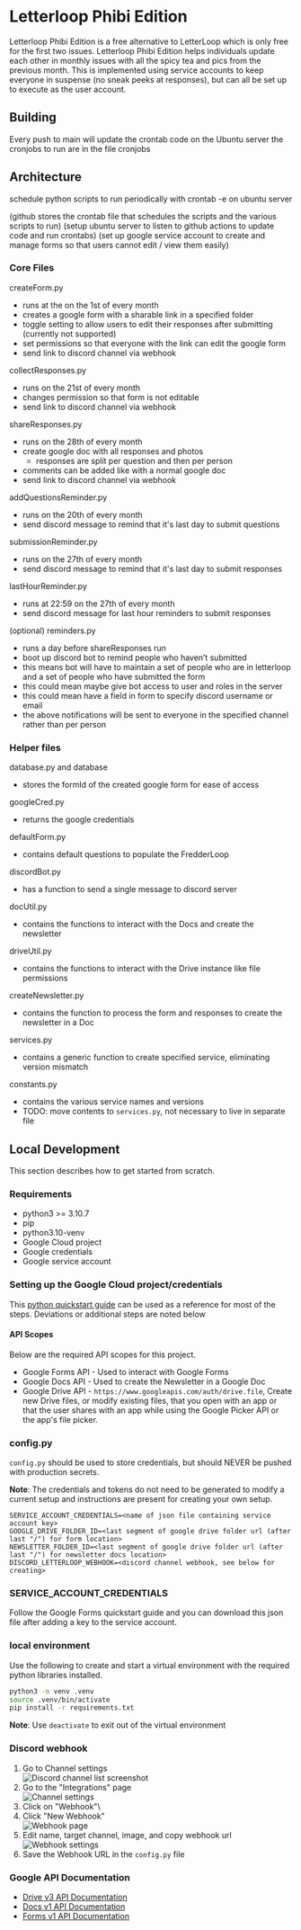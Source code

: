 # Letterloop Phibi Edition

Letterloop Phibi Edition is a free alternative to LetterLoop which is only free for the first two issues. Letterloop Phibi Edition helps individuals update each other in monthly issues with all the spicy tea and pics from the previous month. This is implemented using service accounts to keep everyone in suspense (no sneak peeks at responses), but can all be set up to execute as the user account.

## Building

Every push to main will update the crontab code on the Ubuntu server
the cronjobs to run are in the file cronjobs

## Architecture

schedule python scripts to run periodically with crontab -e on ubuntu server

(github stores the crontab file that schedules the scripts and the various scripts to run)
(setup ubuntu server to listen to github actions to update code and run crontabs)
(set up google service account to create and manage forms so that users cannot edit / view them easily)

### Core Files

createForm.py

- runs at the on the 1st of every month
- creates a google form with a sharable link in a specified folder
- toggle setting to allow users to edit their responses after submitting (currently not supported)
- set permissions so that everyone with the link can edit the google form
- send link to discord channel via webhook

collectResponses.py

- runs on the 21st of every month
- changes permission so that form is not editable
- send link to discord channel via webhook

shareResponses.py

- runs on the 28th of every month
- create google doc with all responses and photos
  - responses are split per question and then per person
- comments can be added like with a normal google doc
- send link to discord channel via webhook

addQuestionsReminder.py

- runs on the 20th of every month
- send discord message to remind that it's last day to submit questions

submissionReminder.py

- runs on the 27th of every month
- send discord message to remind that it's last day to submit responses

lastHourReminder.py

- runs at 22:59 on the 27th of every month
- send discord message for last hour reminders to submit responses

(optional)
reminders.py

- runs a day before shareResponses run
- boot up discord bot to remind people who haven’t submitted
- this means bot will have to maintain a set of people who are in letterloop and a set of people who have submitted the form
- this could mean maybe give bot access to user and roles in the server
- this could mean have a field in form to specify discord username or email
- the above notifications will be sent to everyone in the specified channel rather than per person

### Helper files

database.py and database

- stores the formId of the created google form for ease of access

googleCred.py

- returns the google credentials

defaultForm.py

- contains default questions to populate the FredderLoop

discordBot.py

- has a function to send a single message to discord server

docUtil.py

- contains the functions to interact with the Docs and create the newsletter

driveUtil.py

- contains the functions to interact with the Drive instance like file permissions

createNewsletter.py

- contains the function to process the form and responses to create the newsletter in a Doc

services.py

- contains a generic function to create specified service, eliminating version mismatch

constants.py

- contains the various service names and versions
- TODO: move contents to `services.py`, not necessary to live in separate file

## Local Development

This section describes how to get started from scratch.

### Requirements

- python3 >= 3.10.7
- pip
- python3.10-venv
- Google Cloud project
- Google credentials
- Google service account

### Setting up the Google Cloud project/credentials

This [python quickstart guide](https://developers.google.com/forms/api/quickstart/python) can be used as a reference for most of the steps. Deviations or additional steps are noted below

#### API Scopes

Below are the required API scopes for this project.

- Google Forms API - Used to interact with Google Forms
- Google Docs API - Used to create the Newsletter in a Google Doc
- Google Drive API - `https://www.googleapis.com/auth/drive.file`, Create new Drive files, or modify existing files, that you open with an app or that the user shares with an app while using the Google Picker API or the app's file picker.

### config.py

`config.py` should be used to store credentials, but should NEVER be pushed with production secrets.

**Note**: The credentials and tokens do not need to be generated to modify a current setup and instructions are present for creating your own setup.

```text
SERVICE_ACCOUNT_CREDENTIALS=<name of json file containing service account key>
GOOGLE_DRIVE_FOLDER_ID=<last segment of google drive folder url (after last "/") for form location>
NEWSLETTER_FOLDER_ID=<last segment of google drive folder url (after last "/") for newsletter docs location>
DISCORD_LETTERLOOP_WEBHOOK=<discord channel webhook, see below for creating>
```

### SERVICE_ACCOUNT_CREDENTIALS

Follow the Google Forms quickstart guide and you can download this json file after adding a key to the service account.

### local environment

Use the following to create and start a virtual environment with the required python libraries installed.

```bash
python3 -m venv .venv
source .venv/bin/activate
pip install -r requirements.txt
```

**Note**: Use `deactivate` to exit out of the virtual environment

### Discord webhook

1. Go to Channel settings\
![Discord channel list screenshot](images/channel_settings_icon.png)
2. Go to the "Integrations" page\
![Channel settings](images/channel_settings.png)
3. Click on "Webhook"\
4. Click "New Webhook"\
![Webhook page](images/webhook_page.png)
5. Edit name, target channel, image, and copy webhook url\
![Webhook settings](images/webhook_settings.png)
6. Save the Webhook URL in the `config.py` file

### Google API Documentation

- [Drive v3 API Documentation](https://googleapis.github.io/google-api-python-client/docs/dyn/drive_v3.html)
- [Docs v1 API Documentation](https://googleapis.github.io/google-api-python-client/docs/dyn/docs_v1.html)
- [Forms v1 API Documentation](https://googleapis.github.io/google-api-python-client/docs/dyn/forms_v1.html)

